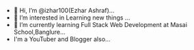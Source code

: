 - 👋 Hi, I’m @izhar100(Ezhar Ashraf)...
- 👀 I’m interested in Learning new things ...
- 🌱 I’m currently learning Full Stack Web Development at Masai School,Banglure...
-    I'm a YouTuber and Blogger also...

<!---
izhar100/izhar100 is a ✨ special ✨ repository because its `README.md` (this file) appears on your GitHub profile.
You can click the Preview link to take a look at your changes.
--->
